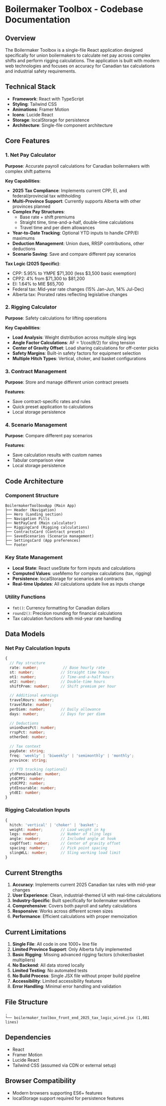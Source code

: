 # Boilermaker Toolbox - Codebase Documentation

## Overview

The Boilermaker Toolbox is a single-file React application designed specifically for union boilermakers to calculate net pay across complex shifts and perform rigging calculations. The application is built with modern web technologies and focuses on accuracy for Canadian tax calculations and industrial safety requirements.

## Technical Stack

- **Framework**: React with TypeScript
- **Styling**: Tailwind CSS
- **Animations**: Framer Motion
- **Icons**: Lucide React
- **Storage**: localStorage for persistence
- **Architecture**: Single-file component architecture

## Core Features

### 1. Net Pay Calculator
**Purpose**: Accurate payroll calculations for Canadian boilermakers with complex shift patterns

**Key Capabilities**:
- **2025 Tax Compliance**: Implements current CPP, EI, and federal/provincial tax withholding
- **Multi-Province Support**: Currently supports Alberta with other provinces planned
- **Complex Pay Structures**: 
  - Base rate + shift premiums
  - Straight time, time-and-a-half, double-time calculations
  - Travel time and per diem allowances
- **Year-to-Date Tracking**: Optional YTD inputs to handle CPP/EI maximums
- **Deduction Management**: Union dues, RRSP contributions, other deductions
- **Scenario Saving**: Save and compare different pay scenarios

**Tax Logic (2025 Specific)**:
- CPP: 5.95% to YMPE $71,300 (less $3,500 basic exemption)
- CPP2: 4% from $71,300 to $81,200
- EI: 1.64% to MIE $65,700
- Federal tax: Mid-year rate changes (15% Jan-Jun, 14% Jul-Dec)
- Alberta tax: Prorated rates reflecting legislative changes

### 2. Rigging Calculator
**Purpose**: Safety calculations for lifting operations

**Key Capabilities**:
- **Load Analysis**: Weight distribution across multiple sling legs
- **Angle Factor Calculations**: AF = 1/cos(θ/2) for sling tension
- **Center of Gravity Offset**: Load sharing calculations for off-center picks
- **Safety Margins**: Built-in safety factors for equipment selection
- **Multiple Hitch Types**: Vertical, choker, and basket configurations

### 3. Contract Management
**Purpose**: Store and manage different union contract presets

**Features**:
- Save contract-specific rates and rules
- Quick preset application to calculations
- Local storage persistence

### 4. Scenario Management
**Purpose**: Compare different pay scenarios

**Features**:
- Save calculation results with custom names
- Tabular comparison view
- Local storage persistence

## Code Architecture

### Component Structure
```
BoilermakerToolboxApp (Main App)
├── Header (Navigation)
├── Hero (Landing section)
├── Navigation Pills
├── NetPayCard (Main calculator)
├── RiggingCard (Rigging calculations)
├── ContractsCard (Contract presets)
├── SavedScenarios (Scenario management)
├── SettingsCard (App preferences)
└── Footer
```

### Key State Management
- **Local State**: React useState for form inputs and calculations
- **Computed Values**: useMemo for complex calculations (tax, rigging)
- **Persistence**: localStorage for scenarios and contracts
- **Real-time Updates**: All calculations update live as inputs change

### Utility Functions
- `fmt()`: Currency formatting for Canadian dollars
- `round2()`: Precision rounding for financial calculations
- Tax calculation functions with mid-year rate handling

## Data Models

### Net Pay Calculation Inputs
```typescript
{
  // Pay structure
  rate: number;           // Base hourly rate
  st: number;            // Straight time hours
  ot1: number;           // Time-and-a-half hours
  ot2: number;           // Double-time hours
  shiftPrem: number;     // Shift premium per hour
  
  // Additional earnings
  travelHours: number;
  travelRate: number;
  perDiem: number;       // Daily allowance
  days: number;          // Days for per diem
  
  // Deductions
  unionDuesPct: number;
  rrspPct: number;
  otherDed: number;
  
  // Tax context
  payDate: string;
  freq: 'weekly' | 'biweekly' | 'semimonthly' | 'monthly';
  province: string;
  
  // YTD tracking (optional)
  ytdPensionable: number;
  ytdCPP1: number;
  ytdCPP2: number;
  ytdInsurable: number;
  ytdEI: number;
}
```

### Rigging Calculation Inputs
```typescript
{
  hitch: 'vertical' | 'choker' | 'basket';
  weight: number;        // Load weight in kg
  legs: number;          // Number of sling legs
  angle: number;         // Included angle at hook
  cogOffset: number;     // Center of gravity offset
  spacing: number;       // Pick point spacing
  slingWLL: number;      // Sling working load limit
}
```

## Current Strengths

1. **Accuracy**: Implements current 2025 Canadian tax rules with mid-year changes
2. **User Experience**: Clean, industrial-themed UI with real-time calculations
3. **Industry-Specific**: Built specifically for boilermaker workflows
4. **Comprehensive**: Covers both payroll and safety calculations
5. **Responsive**: Works across different screen sizes
6. **Performance**: Efficient calculations with proper memoization

## Current Limitations

1. **Single File**: All code in one 1000+ line file
2. **Limited Province Support**: Only Alberta fully implemented
3. **Basic Rigging**: Missing advanced rigging factors (choker/basket multipliers)
4. **No Backend**: All data stored locally
5. **Limited Testing**: No automated tests
6. **No Build Process**: Single JSX file without proper build pipeline
7. **Accessibility**: Limited accessibility features
8. **Error Handling**: Minimal error handling and validation

## File Structure
```
.
└── boilermaker_toolbox_front_end_2025_tax_logic_wired.jsx (1,081 lines)
```

## Dependencies
- React
- Framer Motion
- Lucide React
- Tailwind CSS (assumed via CDN or external setup)

## Browser Compatibility
- Modern browsers supporting ES6+ features
- localStorage support required for persistence features
